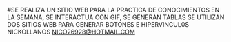 #SE REALIZA UN SITIO WEB PARA LA PRACTICA DE CONOCIMIENTOS EN LA SEMANA, SE INTERACTUA CON GIF, SE GENERAN TABLAS SE UTILIZAN DOS SITIOS WEB PARA GENERAR BOTONES E HIPERVINCUL0S
    NICKOLLANOS
    NICO26928@HOTMAIL.COM
